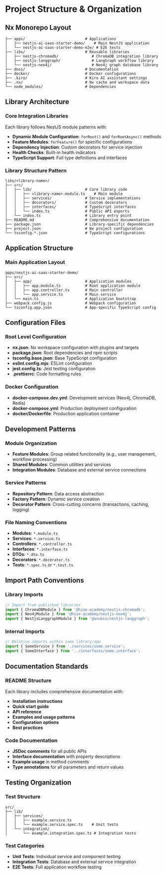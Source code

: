 # Project Structure & Organization

## Nx Monorepo Layout

```
├── apps/                           # Applications
│   ├── nestjs-ai-saas-starter-demo/    # Main NestJS application
│   └── nestjs-ai-saas-starter-demo-e2e/ # E2E tests
├── libs/                           # Reusable libraries
│   ├── nestjs-chromadb/               # ChromaDB integration library
│   ├── nestjs-langgraph/              # LangGraph workflow library
│   └── nestjs-neo4j/                  # Neo4j graph database library
├── docs/                           # Documentation
├── docker/                         # Docker configurations
├── .kiro/                          # Kiro AI assistant settings
├── .nx/                            # Nx cache and workspace data
└── node_modules/                   # Dependencies
```

## Library Architecture

### Core Integration Libraries
Each library follows NestJS module patterns with:
- **Dynamic Module Configuration**: `forRoot()` and `forRootAsync()` methods
- **Feature Modules**: `forFeature()` for specific configurations
- **Dependency Injection**: Custom decorators for service injection
- **Health Checks**: Built-in health indicators
- **TypeScript Support**: Full type definitions and interfaces

### Library Structure Pattern
```
libs/<library-name>/
├── src/
│   ├── lib/                        # Core library code
│   │   ├── <library-name>.module.ts    # Main module
│   │   ├── services/               # Service implementations
│   │   ├── decorators/             # Custom decorators
│   │   ├── interfaces/             # TypeScript interfaces
│   │   └── index.ts                # Public API exports
│   └── index.ts                    # Library entry point
├── README.md                       # Comprehensive documentation
├── package.json                    # Library-specific dependencies
├── project.json                    # Nx project configuration
└── tsconfig.*.json                 # TypeScript configurations
```

## Application Structure

### Main Application Layout
```
apps/nestjs-ai-saas-starter-demo/
├── src/
│   ├── app/                        # Application modules
│   │   ├── app.module.ts           # Root application module
│   │   ├── app.controller.ts       # Main controller
│   │   └── app.service.ts          # Main service
│   └── main.ts                     # Application bootstrap
├── webpack.config.js               # Webpack configuration
└── tsconfig.app.json               # App-specific TypeScript config
```

## Configuration Files

### Root Level Configuration
- **nx.json**: Nx workspace configuration with plugins and targets
- **package.json**: Root dependencies and npm scripts
- **tsconfig.base.json**: Base TypeScript configuration
- **eslint.config.mjs**: ESLint configuration
- **jest.config.ts**: Jest testing configuration
- **.prettierrc**: Code formatting rules

### Docker Configuration
- **docker-compose.dev.yml**: Development services (Neo4j, ChromaDB, Redis)
- **docker-compose.yml**: Production deployment configuration
- **docker/Dockerfile**: Production application container

## Development Patterns

### Module Organization
- **Feature Modules**: Group related functionality (e.g., user management, workflow processing)
- **Shared Modules**: Common utilities and services
- **Integration Modules**: Database and external service connections

### Service Patterns
- **Repository Pattern**: Data access abstraction
- **Factory Pattern**: Dynamic service creation
- **Decorator Pattern**: Cross-cutting concerns (transactions, caching, logging)

### File Naming Conventions
- **Modules**: `*.module.ts`
- **Services**: `*.service.ts`
- **Controllers**: `*.controller.ts`
- **Interfaces**: `*.interface.ts`
- **DTOs**: `*.dto.ts`
- **Decorators**: `*.decorator.ts`
- **Tests**: `*.spec.ts` or `*.test.ts`

## Import Path Conventions

### Library Imports
```typescript
// Import from published libraries
import { ChromaDBModule } from '@hive-academy/nestjs-chromadb';
import { Neo4jModule } from '@hive-academy/nestjs-neo4j';
import { NestjsLanggraphModule } from '@anubis/nestjs-langgraph';
```

### Internal Imports
```typescript
// Relative imports within same library/app
import { SomeService } from './services/some.service';
import { SomeInterface } from '../interfaces/some.interface';
```

## Documentation Standards

### README Structure
Each library includes comprehensive documentation with:
- **Installation instructions**
- **Quick start guide**
- **API reference**
- **Examples and usage patterns**
- **Configuration options**
- **Best practices**

### Code Documentation
- **JSDoc comments** for all public APIs
- **Interface documentation** with property descriptions
- **Example usage** in method comments
- **Type annotations** for all parameters and return values

## Testing Organization

### Test Structure
```
src/
├── lib/
│   ├── services/
│   │   ├── example.service.ts
│   │   └── example.service.spec.ts    # Unit tests
│   └── integration/
│       └── example.integration.spec.ts # Integration tests
```

### Test Categories
- **Unit Tests**: Individual service and component testing
- **Integration Tests**: Database and external service integration
- **E2E Tests**: Full application workflow testing
